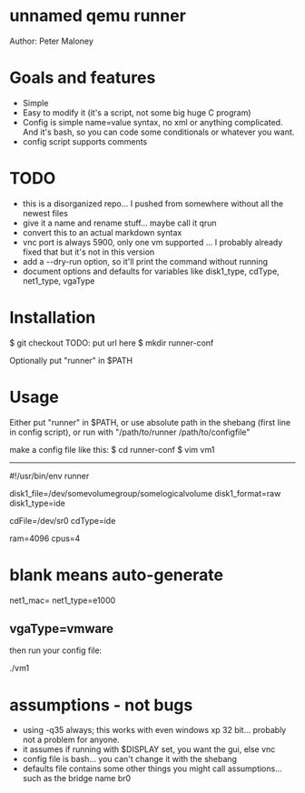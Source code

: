 unnamed qemu runner
==========

Author: Peter Maloney

Goals and features
==========

- Simple
- Easy to modify it (it's a script, not some big huge C program)
- Config is simple name=value syntax, no xml or anything complicated. And it's bash, so you can code some conditionals or whatever you want.
- config script supports comments

TODO
==========
- this is a disorganized repo... I pushed from somewhere without all the newest files
- give it a name and rename stuff... maybe call it qrun
- convert this to an actual markdown syntax
- vnc port is always 5900, only one vm supported ... I probably already fixed that but it's not in this version
- add a --dry-run option, so it'll print the command without running
- document options and defaults for variables like disk1_type, cdType, net1_type, vgaType

Installation
==========

$ git checkout TODO: put url here
$ mkdir runner-conf

Optionally put "runner" in $PATH

Usage
==========
Either put "runner" in $PATH, or use absolute path in the shebang (first line in config script), or run with "/path/to/runner /path/to/configfile"

make a config file like this:
$ cd runner-conf
$ vim vm1

-------------------------
#!/usr/bin/env runner

disk1_file=/dev/somevolumegroup/somelogicalvolume
disk1_format=raw
disk1_type=ide

cdFile=/dev/sr0
cdType=ide

ram=4096
cpus=4

# blank means auto-generate
net1_mac=
net1_type=e1000

vgaType=vmware
-------------------------


then run your config file:

./vm1

assumptions - not bugs
==========

- using -q35 always; this works with even windows xp 32 bit... probably not a problem for anyone.
- it assumes if running with $DISPLAY set, you want the gui, else vnc
- config file is bash... you can't change it with the shebang
- defaults file contains some other things you might call assumptions... such as the bridge name br0
